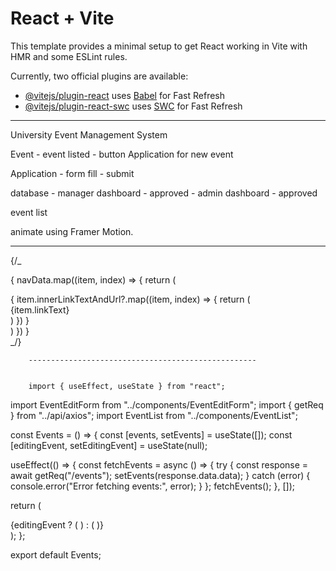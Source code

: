 # React + Vite

This template provides a minimal setup to get React working in Vite with HMR and some ESLint rules.

Currently, two official plugins are available:

- [@vitejs/plugin-react](https://github.com/vitejs/vite-plugin-react/blob/main/packages/plugin-react/README.md) uses [Babel](https://babeljs.io/) for Fast Refresh
- [@vitejs/plugin-react-swc](https://github.com/vitejs/vite-plugin-react-swc) uses [SWC](https://swc.rs/) for Fast Refresh

----------------------------------------------------------------------





University Event Management System

Event - event listed - button Application for new event

Application - form fill - submit

database - manager dashboard - approved - admin dashboard - approved

event list

animate using Framer Motion.



------------------------------------------------------------

{/\_ <div className={styles.ddo}>
{
navData.map((item, index) => {
return (

<div key={index} className={styles.ddl}>
{
item.innerLinkTextAndUrl?.map((item, index) => {
return (
<div key={index} className={styles.lkw}>
<NavLink to={item.linkUrl}>{item.linkText}</NavLink>
</div>
)
})
}
</div>
)
})
}
</div> _/}

        ---------------------------------------------------


        import { useEffect, useState } from "react";

import EventEditForm from "../components/EventEditForm";
import { getReq } from "../api/axios";
import EventList from "../components/EventList";

const Events = () => {
const [events, setEvents] = useState([]);
const [editingEvent, setEditingEvent] = useState(null);

useEffect(() => {
const fetchEvents = async () => {
try {
const response = await getReq("/events");
setEvents(response.data.data);
} catch (error) {
console.error("Error fetching events:", error);
}
};
fetchEvents();
}, []);

return (

<div>
{editingEvent ? (
<EventEditForm
          eventToEdit={editingEvent}
          setEvents={setEvents}
          setEditingEvent={setEditingEvent}
        />
) : (
<EventList
          events={events}
          setEvents={setEvents}
          setEditingEvent={setEditingEvent}
        />
)}
</div>
);
};

export default Events;
